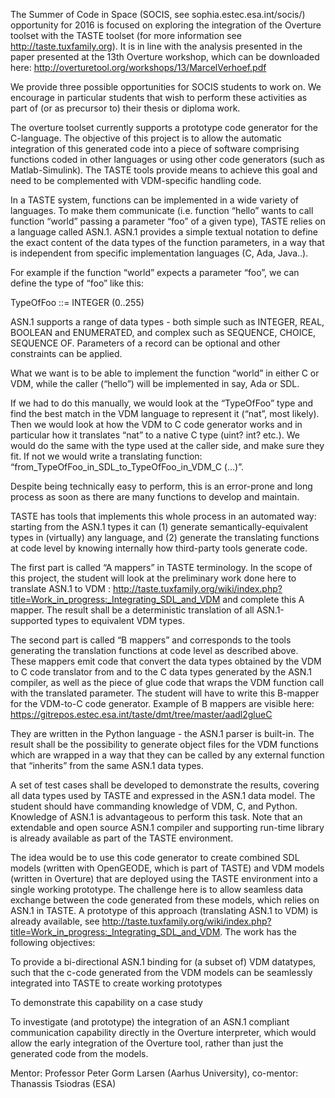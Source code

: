 The Summer of Code in Space (SOCIS, see sophia.estec.esa.int/socis/) opportunity for 2016 is focused on exploring the integration of the Overture toolset with the TASTE toolset (for more information see http://taste.tuxfamily.org). It is in line with the analysis presented in the paper presented at the 13th Overture workshop, which can be downloaded here: http://overturetool.org/workshops/13/MarcelVerhoef.pdf

We provide three possible opportunities for SOCIS students to work on. We encourage in particular students that wish to perform these activities as part of (or as precursor to) their thesis or diploma work.

The overture toolset currently supports a prototype code generator for the C-language.  The objective of this project is to allow the automatic integration of this generated code into a piece of software comprising functions coded in other languages or using other code generators (such as Matlab-Simulink). The TASTE tools provide means to achieve this goal and need to be complemented with VDM-specific handling code.

In a TASTE system, functions can be implemented in a wide variety of languages. To make them communicate (i.e. function “hello” wants to call function “world” passing a parameter “foo” of a given type), TASTE relies on a language called ASN.1. ASN.1 provides a simple textual notation to define the exact content of the data types of the function parameters, in a way that is independent from specific implementation languages (C, Ada, Java..).

For example if the function “world” expects a parameter “foo”, we can define the type of “foo” like this:

TypeOfFoo ::= INTEGER (0..255)

ASN.1 supports a range of data types - both simple such as INTEGER, REAL, BOOLEAN and ENUMERATED, and complex such as SEQUENCE, CHOICE, SEQUENCE OF. Parameters of a record can be optional and other constraints can be applied. 

What we want is to be able to implement the function “world” in either C or VDM, while the caller (“hello”) will be implemented in say, Ada or SDL.

If we had to do this manually, we would look at the “TypeOfFoo” type and find the best match in the VDM language to represent it (“nat”, most likely). Then we would look at how the VDM to C code generator works and in particular how it translates “nat” to a native C type (uint? int? etc.). We would do the same with the type used at the caller side, and make sure they fit. If not we would write a translating function: “from_TypeOfFoo_in_SDL_to_TypeOfFoo_in_VDM_C (...)”.

Despite being technically easy to perform, this is an error-prone and long process as soon as there are many functions to develop and maintain. 

TASTE has tools that implements this whole process in an automated way: starting from the ASN.1 types it can (1) generate semantically-equivalent types in (virtually) any language, and (2) generate the translating functions at code level by knowing internally how third-party tools generate code.

The first part is called “A mappers” in TASTE terminology. In the scope of this project, the student will look at the preliminary work done here to translate ASN.1 to VDM : http://taste.tuxfamily.org/wiki/index.php?title=Work_in_progress:_Integrating_SDL_and_VDM and complete this A mapper. The result shall be a deterministic translation of all ASN.1-supported types to equivalent VDM types.

The second part is called “B mappers” and corresponds to the tools generating the translation functions at code level as described above. These mappers emit code that convert the data types obtained by the VDM to C code translator from and to the C data types generated by the ASN.1 compiler, as well as the piece of glue code that wraps the VDM function call with the translated parameter.
The student will have to write this B-mapper for the VDM-to-C code generator. Example of B mappers are visible here: https://gitrepos.estec.esa.int/taste/dmt/tree/master/aadl2glueC

They are written in the Python language - the ASN.1 parser is built-in.
The result shall be the possibility to generate object files for the VDM functions which are wrapped in a way that they can be called by any external function that “inherits” from the same ASN.1 data types.

A set of test cases shall be developed to demonstrate the results, covering all data types used by TASTE and expressed in the ASN.1 data model.
The student should have commanding knowledge of VDM, C, and Python. Knowledge of ASN.1 is advantageous to perform this task. Note that an extendable and open source ASN.1 compiler and supporting run-time library is already available as part of the TASTE environment.

The idea would be to use this code generator to create combined SDL models (written with OpenGEODE, which is part of TASTE) and VDM models (written in Overture) that are deployed using the TASTE environment into a single working prototype. The challenge here is to allow seamless data exchange between the code generated from these models, which relies on ASN.1 in TASTE. A prototype of this approach (translating ASN.1 to VDM) is already available, see http://taste.tuxfamily.org/wiki/index.php?title=Work_in_progress:_Integrating_SDL_and_VDM. The work has the following objectives:

To provide a bi-directional ASN.1 binding for (a subset of) VDM datatypes, such that the c-code generated from the VDM models can be seamlessly integrated into TASTE to create working prototypes

To demonstrate this capability on a case study

To investigate (and prototype) the integration of an ASN.1 compliant communication capability directly in the Overture interpreter, which would allow the early integration of the Overture tool, rather than just the generated code from the models.

Mentor: Professor Peter Gorm Larsen (Aarhus University), co-mentor: Thanassis Tsiodras (ESA)

